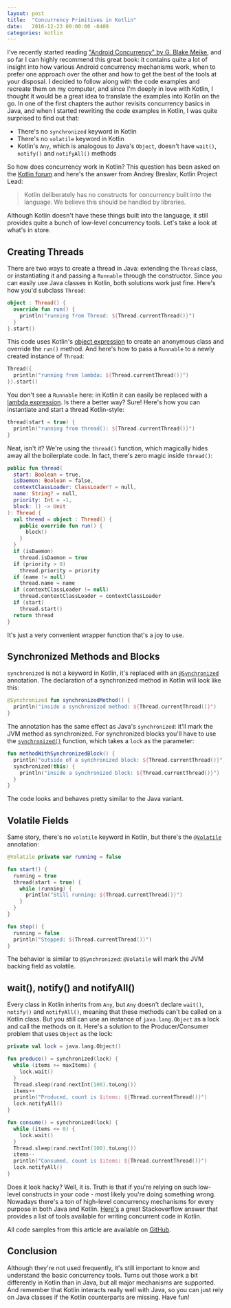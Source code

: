 ```yaml
---
layout: post
title:  "Concurrency Primitives in Kotlin"
date:   2016-12-23 00:00:00 -0400
categories: kotlin
---
```

I've recently started reading ["Android Concurrency" by G. Blake Meike][android-concurrency], and 
so far I can highly recommend this great book: it contains quite a lot of insight into how various 
Android concurrency mechanisms work, when to prefer one approach over the other and how to get the 
best of the tools at your disposal. I decided to follow along with the code examples and recreate 
them on my computer, and since I'm deeply in love with Kotlin, I thought it would be a great idea to 
translate the examples into Kotlin on the go. In one of the first chapters the author revisits 
concurrency basics in Java, and when I started rewriting the code examples in Kotlin, I was quite 
surprised to find out that:

- There's no `synchronized` keyword in Kotlin
- There's no `volatile` keyword in Kotlin
- Kotlin's `Any`, which is analogous to Java's `Object`, doesn't have `wait()`, `notify()` and 
  `notifyAll()` methods

So how does concurrency work in Kotlin? This question has been asked on the 
[Kotlin forum][concurrency-in-kotlin] and here's the answer from Andrey Breslav, Kotlin Project 
Lead:

> Kotlin deliberately has no constructs for concurrency built into the language. We believe this 
> should be handled by libraries.

Although Kotlin doesn't have these things built into the language, it still provides quite a bunch 
of low-level concurrency tools. Let's take a look at what's in store.

## Creating Threads

There are two ways to create a thread in Java: extending the `Thread` class, or instantiating it and 
passing a `Runnable` through the constructor. Since you can easily use Java classes in Kotlin, both 
solutions work just fine. Here's how you'd subclass `Thread`:

```kotlin
object : Thread() {
  override fun run() {
    println("running from Thread: ${Thread.currentThread()}")
  }
}.start()
```

This code uses Kotlin's [object expression][object-expressions] to create an anonymous class and 
override the `run()` method. And here's how to pass a `Runnable` to a newly created instance of 
`Thread`:

```kotlin
Thread({
  println("running from lambda: ${Thread.currentThread()}")
}).start()
```

You don't see a `Runnable` here: in Kotlin it can easily be replaced with a 
[lambda expression][lambda-expression]. Is there a better way? Sure! Here's how you can instantiate 
and start a thread Kotlin-style:

```kotlin
thread(start = true) {
  println("running from thread(): ${Thread.currentThread()}")
}
```

Neat, isn't it? We're using the `thread()` function, which magically hides away all the boilerplate 
code. In fact, there's zero magic inside `thread()`:

```kotlin
public fun thread(
  start: Boolean = true,
  isDaemon: Boolean = false,
  contextClassLoader: ClassLoader? = null,
  name: String? = null,
  priority: Int = -1,
  block: () -> Unit
): Thread {
  val thread = object : Thread() {
    public override fun run() {
      block()
    }
  }
  if (isDaemon)
    thread.isDaemon = true
  if (priority > 0)
    thread.priority = priority
  if (name != null)
    thread.name = name
  if (contextClassLoader != null)
    thread.contextClassLoader = contextClassLoader
  if (start)
    thread.start()
  return thread
}
```

It's just a very convenient wrapper function that's a joy to use.

## Synchronized Methods and Blocks

`synchronized` is not a keyword in Kotlin, it's replaced with an 
[`@Synchronized`][synchronized-annotation] annotation. The declaration of a synchronized method in 
Kotlin will look like this:

```kotlin
@Synchronized fun synchronizedMethod() {
  println("inside a synchronized method: ${Thread.currentThread()}")
}
```

The annotation has the same effect as Java's `synchronized`: it'll mark the JVM method as 
synchronized. For synchronized blocks you'll have to use the 
[`synchronized()`][synchronized-function] function, which takes a `lock` as the parameter:

```kotlin
fun methodWithSynchronizedBlock() {
  println("outside of a synchronized block: ${Thread.currentThread()}")
  synchronized(this) {
    println("inside a synchronized block: ${Thread.currentThread()}")
  }
}
```

The code looks and behaves pretty similar to the Java variant.

## Volatile Fields

Same story, there's no `volatile` keyword in Kotlin, but there's the [`@Volatile`][volatile] 
annotation:

```kotlin
@Volatile private var running = false

fun start() {
  running = true
  thread(start = true) {
    while (running) {
      println("Still running: ${Thread.currentThread()}")
    }
  }
}

fun stop() {
  running = false
  println("Stopped: ${Thread.currentThread()}")
}
```

The behavior is similar to `@Synchronized`: `@Volatile` will mark the JVM backing field as volatile.

## wait(), notify() and notifyAll()

Every class in Kotlin inherits from `Any`, but `Any` doesn't declare `wait()`, `notify()` and 
`notifyAll()`, meaning that these methods can't be called on a Kotlin class. But you still can use 
an instance of `java.lang.Object` as a lock and call the methods on it. Here's a solution to the 
Producer/Consumer problem that uses `Object` as the lock:

```kotlin
private val lock = java.lang.Object()

fun produce() = synchronized(lock) {
  while (items >= maxItems) {
    lock.wait()
  }
  Thread.sleep(rand.nextInt(100).toLong())
  items++
  println("Produced, count is $items: ${Thread.currentThread()}")
  lock.notifyAll()
}

fun consume() = synchronized(lock) {
  while (items <= 0) {
    lock.wait()
  }
  Thread.sleep(rand.nextInt(100).toLong())
  items--
  println("Consumed, count is $items: ${Thread.currentThread()}")
  lock.notifyAll()
}
```

Does it look hacky? Well, it is. Truth is that if you're relying on such low-level constructs in 
your code - most likely you're doing something wrong. Nowadays there's a ton of high-level 
concurrency mechanisms for every purpose in both Java and Kotlin. [Here's][stackoverflow] a great 
Stackoverflow answer that provides a list of tools available for writing concurrent code in Kotlin.

All code samples from this article are available on [GitHub][github].

## Conclusion

Although they're not used frequently, it's still important to know and understand the basic 
concurrency tools. Turns out those work a bit differently in Kotlin than in Java, but all major 
mechanisms are supported. And remember that Kotlin interacts really well with Java, so
you can just rely on Java classes if the Kotlin counterparts are missing. Have fun!

[android-concurrency]: https://www.goodreads.com/book/show/26260944-android-concurrency
[concurrency-in-kotlin]: https://discuss.kotlinlang.org/t/concurrency-in-kotlin/858
[object-expressions]: https://kotlinlang.org/docs/reference/object-declarations.html#object-expressions
[lambda-expression]: https://kotlinlang.org/docs/reference/lambdas.html#lambda-expressions-and-anonymous-functions
[synchronized-annotation]: https://kotlinlang.org/api/latest/jvm/stdlib/kotlin.jvm/-synchronized/
[synchronized-function]: https://kotlinlang.org/api/latest/jvm/stdlib/kotlin/synchronized.html
[volatile]: https://kotlinlang.org/api/latest/jvm/stdlib/kotlin.jvm/-volatile/index.html
[stackoverflow]: https://stackoverflow.com/questions/35520583/why-there-are-no-constructs-for-concurrency-in-kotlin
[github]: https://github.com/Egorand/kotlin-concurrency-primitives
